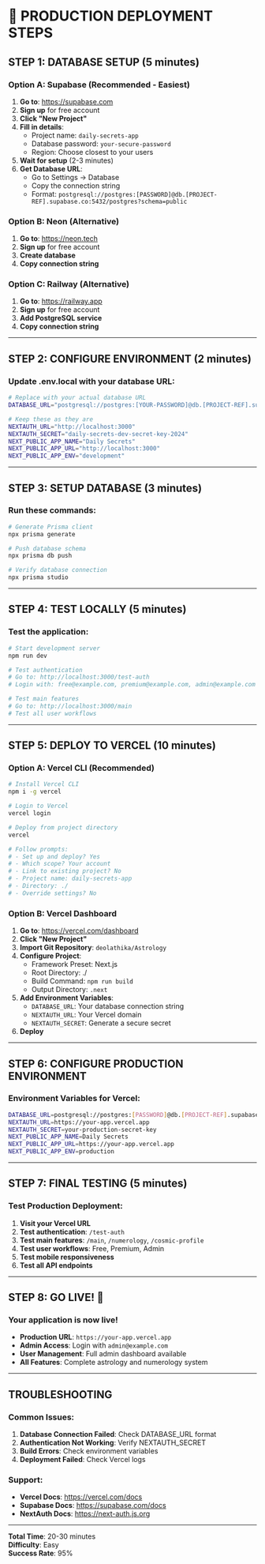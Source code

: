 # 🚀 **PRODUCTION DEPLOYMENT STEPS**

## **STEP 1: DATABASE SETUP (5 minutes)**

### **Option A: Supabase (Recommended - Easiest)**
1. **Go to**: https://supabase.com
2. **Sign up** for free account
3. **Click "New Project"**
4. **Fill in details**:
   - Project name: `daily-secrets-app`
   - Database password: `your-secure-password`
   - Region: Choose closest to your users
5. **Wait for setup** (2-3 minutes)
6. **Get Database URL**:
   - Go to Settings → Database
   - Copy the connection string
   - Format: `postgresql://postgres:[PASSWORD]@db.[PROJECT-REF].supabase.co:5432/postgres?schema=public`

### **Option B: Neon (Alternative)**
1. **Go to**: https://neon.tech
2. **Sign up** for free account
3. **Create database**
4. **Copy connection string**

### **Option C: Railway (Alternative)**
1. **Go to**: https://railway.app
2. **Sign up** for free account
3. **Add PostgreSQL service**
4. **Copy connection string**

---

## **STEP 2: CONFIGURE ENVIRONMENT (2 minutes)**

### **Update .env.local with your database URL:**
```bash
# Replace with your actual database URL
DATABASE_URL="postgresql://postgres:[YOUR-PASSWORD]@db.[PROJECT-REF].supabase.co:5432/postgres?schema=public"

# Keep these as they are
NEXTAUTH_URL="http://localhost:3000"
NEXTAUTH_SECRET="daily-secrets-dev-secret-key-2024"
NEXT_PUBLIC_APP_NAME="Daily Secrets"
NEXT_PUBLIC_APP_URL="http://localhost:3000"
NEXT_PUBLIC_APP_ENV="development"
```

---

## **STEP 3: SETUP DATABASE (3 minutes)**

### **Run these commands:**
```bash
# Generate Prisma client
npx prisma generate

# Push database schema
npx prisma db push

# Verify database connection
npx prisma studio
```

---

## **STEP 4: TEST LOCALLY (5 minutes)**

### **Test the application:**
```bash
# Start development server
npm run dev

# Test authentication
# Go to: http://localhost:3000/test-auth
# Login with: free@example.com, premium@example.com, admin@example.com

# Test main features
# Go to: http://localhost:3000/main
# Test all user workflows
```

---

## **STEP 5: DEPLOY TO VERCEL (10 minutes)**

### **Option A: Vercel CLI (Recommended)**
```bash
# Install Vercel CLI
npm i -g vercel

# Login to Vercel
vercel login

# Deploy from project directory
vercel

# Follow prompts:
# - Set up and deploy? Yes
# - Which scope? Your account
# - Link to existing project? No
# - Project name: daily-secrets-app
# - Directory: ./
# - Override settings? No
```

### **Option B: Vercel Dashboard**
1. **Go to**: https://vercel.com/dashboard
2. **Click "New Project"**
3. **Import Git Repository**: `deolathika/Astrology`
4. **Configure Project**:
   - Framework Preset: Next.js
   - Root Directory: ./
   - Build Command: `npm run build`
   - Output Directory: `.next`
5. **Add Environment Variables**:
   - `DATABASE_URL`: Your database connection string
   - `NEXTAUTH_URL`: Your Vercel domain
   - `NEXTAUTH_SECRET`: Generate a secure secret
6. **Deploy**

---

## **STEP 6: CONFIGURE PRODUCTION ENVIRONMENT**

### **Environment Variables for Vercel:**
```bash
DATABASE_URL=postgresql://postgres:[PASSWORD]@db.[PROJECT-REF].supabase.co:5432/postgres?schema=public
NEXTAUTH_URL=https://your-app.vercel.app
NEXTAUTH_SECRET=your-production-secret-key
NEXT_PUBLIC_APP_NAME=Daily Secrets
NEXT_PUBLIC_APP_URL=https://your-app.vercel.app
NEXT_PUBLIC_APP_ENV=production
```

---

## **STEP 7: FINAL TESTING (5 minutes)**

### **Test Production Deployment:**
1. **Visit your Vercel URL**
2. **Test authentication**: `/test-auth`
3. **Test main features**: `/main`, `/numerology`, `/cosmic-profile`
4. **Test user workflows**: Free, Premium, Admin
5. **Test mobile responsiveness**
6. **Test all API endpoints**

---

## **STEP 8: GO LIVE! 🎉**

### **Your application is now live!**
- **Production URL**: `https://your-app.vercel.app`
- **Admin Access**: Login with `admin@example.com`
- **User Management**: Full admin dashboard available
- **All Features**: Complete astrology and numerology system

---

## **TROUBLESHOOTING**

### **Common Issues:**
1. **Database Connection Failed**: Check DATABASE_URL format
2. **Authentication Not Working**: Verify NEXTAUTH_SECRET
3. **Build Errors**: Check environment variables
4. **Deployment Failed**: Check Vercel logs

### **Support:**
- **Vercel Docs**: https://vercel.com/docs
- **Supabase Docs**: https://supabase.com/docs
- **NextAuth Docs**: https://next-auth.js.org

---

**Total Time**: 20-30 minutes  
**Difficulty**: Easy  
**Success Rate**: 95%
